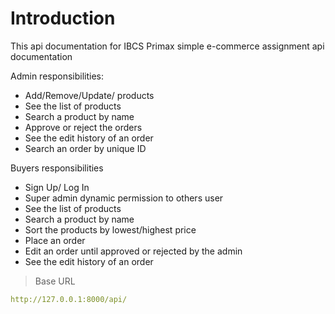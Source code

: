 # Introduction

This api documentation for IBCS Primax simple e-commerce assignment api documentation

<aside>Admin responsibilities:
<ul>
<li>Add/Remove/Update/ products</li>
<li>See the list of products</li>
<li>Search a product by name</li>
<li>Approve or reject the orders</li>
<li>See the edit history of an order</li>
<li>Search an order by unique ID</li>
</ul>
Buyers responsibilities
<ul>
<li>Sign Up/ Log In</li>
<li>Super admin dynamic permission to others user</li>
<li>See the list of products</li>
<li>Search a product by name</li>
<li> Sort the products by lowest/highest price</li>
<li>Place an order</li>
<li>Edit an order until approved or rejected by the admin</li>
<li>See the edit history of an order</li>
</ul></aside>

> Base URL

```yaml
http://127.0.0.1:8000/api/
```